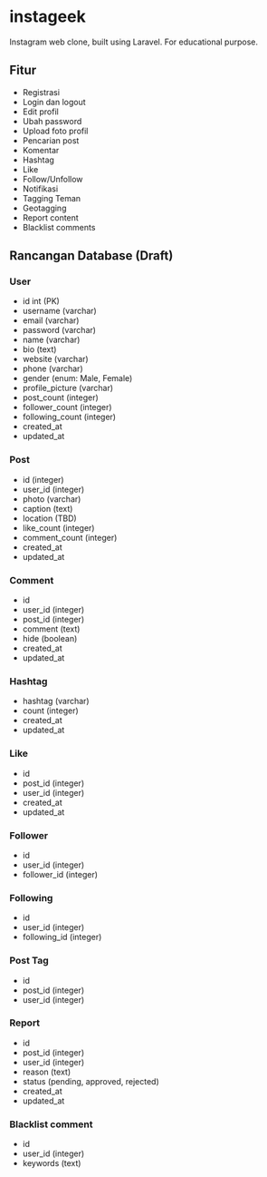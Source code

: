 # instageek
Instagram web clone, built using Laravel. For educational purpose.

## Fitur
* Registrasi
* Login dan logout
* Edit profil
* Ubah password
* Upload foto profil
* Pencarian post
* Komentar
* Hashtag
* Like
* Follow/Unfollow
* Notifikasi
* Tagging Teman
* Geotagging
* Report content
* Blacklist comments

## Rancangan Database (Draft)
### User
* id int (PK)
* username (varchar)
* email (varchar)
* password (varchar)
* name (varchar)
* bio (text)
* website (varchar)
* phone (varchar)
* gender (enum: Male, Female)
* profile_picture (varchar)
* post_count (integer)
* follower_count (integer)
* following_count (integer)
* created_at
* updated_at

### Post
* id (integer)
* user_id (integer)
* photo (varchar)
* caption (text)
* location (TBD)
* like_count (integer)
* comment_count (integer)
* created_at
* updated_at

### Comment
* id
* user_id (integer)
* post_id (integer)
* comment (text)
* hide (boolean)
* created_at
* updated_at

### Hashtag
* hashtag (varchar)
* count (integer)
* created_at
* updated_at

### Like
* id
* post_id (integer)
* user_id (integer)
* created_at
* updated_at

### Follower
* id
* user_id (integer)
* follower_id (integer)

### Following
* id
* user_id (integer)
* following_id (integer)

### Post Tag
* id
* post_id (integer)
* user_id (integer)

### Report
* id
* post_id (integer)
* user_id (integer)
* reason (text)
* status (pending, approved, rejected)
* created_at
* updated_at

### Blacklist comment
* id
* user_id (integer) 
* keywords (text)
